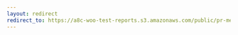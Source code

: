 ```yaml
---
layout: redirect
redirect_to: https://a8c-woo-test-reports.s3.amazonaws.com/public/pr-merge/40099/e2e/index.html
---
```

